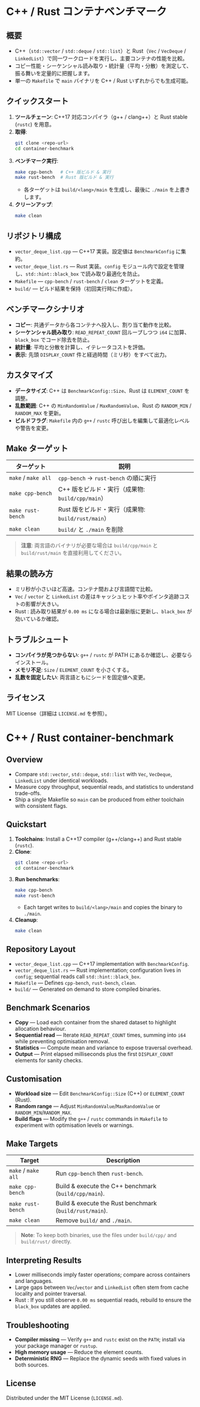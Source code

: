 # C++ / Rust コンテナベンチマーク

## 概要
- C++（`std::vector` / `std::deque` / `std::list`）と Rust（`Vec` / `VecDeque` / `LinkedList`）で同一ワークロードを実行し、主要コンテナの性能を比較。
- コピー性能・シーケンシャル読み取り・統計量（平均・分散）を測定して、振る舞いを定量的に把握します。
- 単一の `Makefile` で `main` バイナリを C++ / Rust いずれからでも生成可能。

## クイックスタート
1. **ツールチェーン**: C++17 対応コンパイラ（g++ / clang++）と Rust stable (`rustc`) を用意。
2. **取得**:
   ```bash
   git clone <repo-url>
   cd container-benchmark
   ```
3. **ベンチマーク実行**:
   ```bash
   make cpp-bench   # C++ 版ビルド & 実行
   make rust-bench  # Rust 版ビルド & 実行
   ```
   - 各ターゲットは `build/<lang>/main` を生成し、最後に `./main` を上書きします。
4. **クリーンアップ**:
   ```bash
   make clean
   ```

## リポジトリ構成
- `vector_deque_list.cpp` — C++17 実装。設定値は `BenchmarkConfig` に集約。
- `vector_deque_list.rs` — Rust 実装。`config` モジュール内で設定を管理し、`std::hint::black_box` で読み取り最適化を防止。
- `Makefile` — `cpp-bench` / `rust-bench` / `clean` ターゲットを定義。
- `build/` — ビルド結果を保持（初回実行時に作成）。

## ベンチマークシナリオ
- **コピー**: 共通データから各コンテナへ投入し、割り当て動作を比較。
- **シーケンシャル読み取り**: `READ_REPEAT_COUNT` 回ループしつつ `i64` に加算、`black_box` でコード除去を防止。
- **統計量**: 平均と分散を計算し、イテレータコストを評価。
- **表示**: 先頭 `DISPLAY_COUNT` 件と経過時間（ミリ秒）をすべて出力。

## カスタマイズ
- **データサイズ**: C++ は `BenchmarkConfig::Size`、Rust は `ELEMENT_COUNT` を調整。
- **乱数範囲**: C++ の `MinRandomValue` / `MaxRandomValue`、Rust の `RANDOM_MIN` / `RANDOM_MAX` を更新。
- **ビルドフラグ**: `Makefile` 内の `g++` / `rustc` 呼び出しを編集して最適化レベルや警告を変更。

## Make ターゲット
| ターゲット | 説明 |
| ---------- | ---- |
| `make` / `make all` | `cpp-bench` → `rust-bench` の順に実行 |
| `make cpp-bench` | C++ 版をビルド・実行（成果物: `build/cpp/main`）|
| `make rust-bench` | Rust 版をビルド・実行（成果物: `build/rust/main`）|
| `make clean` | `build/` と `./main` を削除 |

> **注意**: 両言語のバイナリが必要な場合は `build/cpp/main` と `build/rust/main` を直接利用してください。

## 結果の読み方
- ミリ秒が小さいほど高速。コンテナ間および言語間で比較。
- `Vec` / `vector` と `LinkedList` の差はキャッシュヒット率やポインタ追跡コストの影響が大きい。
- Rust : 読み取り結果が `0.00 ms` になる場合は最新版に更新し、`black_box` が効いているか確認。

## トラブルシュート
- **コンパイラが見つからない**: `g++` / `rustc` が PATH にあるか確認し、必要ならインストール。
- **メモリ不足**: `Size` / `ELEMENT_COUNT` を小さくする。
- **乱数を固定したい**: 両言語ともにシードを固定値へ変更。

## ライセンス
MIT License（詳細は `LICENSE.md` を参照）。

# C++ / Rust container-benchmark

## Overview
- Compare `std::vector`, `std::deque`, `std::list` with `Vec`, `VecDeque`, `LinkedList` under identical workloads.
- Measure copy throughput, sequential reads, and statistics to understand trade-offs.
- Ship a single Makefile so `main` can be produced from either toolchain with consistent flags.

## Quickstart
1. **Toolchains**: Install a C++17 compiler (g++/clang++) and Rust stable (`rustc`).
2. **Clone**:
   ```bash
   git clone <repo-url>
   cd container-benchmark
   ```
3. **Run benchmarks**:
   ```bash
   make cpp-bench
   make rust-bench
   ```
   - Each target writes to `build/<lang>/main` and copies the binary to `./main`.
4. **Cleanup**:
   ```bash
   make clean
   ```

## Repository Layout
- `vector_deque_list.cpp` — C++17 implementation with `BenchmarkConfig`.
- `vector_deque_list.rs` — Rust implementation; configuration lives in `config`; sequential reads call `std::hint::black_box`.
- `Makefile` — Defines `cpp-bench`, `rust-bench`, `clean`.
- `build/` — Generated on demand to store compiled binaries.

## Benchmark Scenarios
- **Copy** — Load each container from the shared dataset to highlight allocation behaviour.
- **Sequential read** — Iterate `READ_REPEAT_COUNT` times, summing into `i64` while preventing optimisation removal.
- **Statistics** — Compute mean and variance to expose traversal overhead.
- **Output** — Print elapsed milliseconds plus the first `DISPLAY_COUNT` elements for sanity checks.

## Customisation
- **Workload size** — Edit `BenchmarkConfig::Size` (C++) or `ELEMENT_COUNT` (Rust).
- **Random range** — Adjust `MinRandomValue`/`MaxRandomValue` or `RANDOM_MIN`/`RANDOM_MAX`.
- **Build flags** — Modify the `g++` / `rustc` commands in `Makefile` to experiment with optimisation levels or warnings.

## Make Targets
| Target | Description |
| ------ | ----------- |
| `make` / `make all` | Run `cpp-bench` then `rust-bench`. |
| `make cpp-bench` | Build & execute the C++ benchmark (`build/cpp/main`). |
| `make rust-bench` | Build & execute the Rust benchmark (`build/rust/main`). |
| `make clean` | Remove `build/` and `./main`. |

> **Note**: To keep both binaries, use the files under `build/cpp/` and `build/rust/` directly.

## Interpreting Results
- Lower milliseconds imply faster operations; compare across containers and languages.
- Large gaps between `Vec`/`vector` and `LinkedList` often stem from cache locality and pointer traversal.
- Rust : If you still observe `0.00 ms` sequential reads, rebuild to ensure the `black_box` updates are applied.

## Troubleshooting
- **Compiler missing** — Verify `g++` and `rustc` exist on the `PATH`; install via your package manager or `rustup`.
- **High memory usage** — Reduce the element counts.
- **Deterministic RNG** — Replace the dynamic seeds with fixed values in both sources.

## License
Distributed under the MIT License (`LICENSE.md`).
